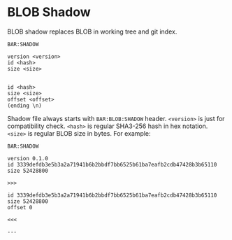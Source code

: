 # BLOB Shadow 

BLOB shadow replaces BLOB in working tree and git index.

    BAR:SHADOW
    
    version <version>
    id <hash>
    size <size>
    
    
    id <hash>
    size <size>
    offset <offset>
    (ending \n)

Shadow file always starts with `BAR:BLOB:SHADOW` header. `<version>` is just 
for compatibility check. `<hash>` is regular SHA3-256 hash in hex notation. 
`<size>` is regular BLOB size in bytes. For example:

    BAR:SHADOW
    
    version 0.1.0
    id 3339defdb3e5b3a2a71941b6b2bbdf7bb6525b61ba7eafb2cdb47428b3b65110
    size 52428800
    
    >>>
    
    id 3339defdb3e5b3a2a71941b6b2bbdf7bb6525b61ba7eafb2cdb47428b3b65110
    size 52428800
    offset 0
    
    <<<
    
    ---
    

    
    
